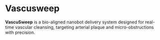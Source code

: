 # Vascusweep
**VascuSweep** is a bio-aligned nanobot delivery system designed for real-time vascular cleansing, targeting arterial plaque and micro-obstructions with precision.
